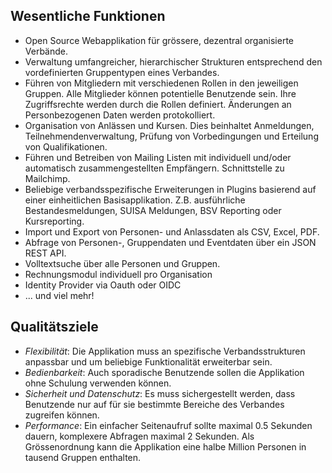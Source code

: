 
## Wesentliche Funktionen

* Open Source Webapplikation für grössere, dezentral organisierte Verbände.
* Verwaltung umfangreicher, hierarchischer Strukturen entsprechend den vordefinierten Gruppentypen 
eines Verbandes.
* Führen von Mitgliedern mit verschiedenen Rollen in den jeweiligen Gruppen. Alle Mitglieder können 
potentielle Benutzende sein. Ihre Zugriffsrechte werden durch die Rollen definiert. Änderungen an
 Personbezogenen Daten werden protokolliert.
* Organisation von Anlässen und Kursen. Dies beinhaltet Anmeldungen, Teilnehmendenverwaltung, 
Prüfung von Vorbedingungen und Erteilung von Qualifikationen.
* Führen und Betreiben von Mailing Listen mit individuell und/oder automatisch zusammengestellten 
Empfängern. Schnittstelle zu Mailchimp.
* Beliebige verbandsspezifische Erweiterungen in Plugins basierend auf einer einheitlichen 
Basisapplikation. Z.B. ausführliche Bestandesmeldungen, SUISA Meldungen, BSV Reporting oder Kursreporting.
* Import und Export von Personen- und Anlassdaten als CSV, Excel, PDF.
* Abfrage von Personen-, Gruppendaten und Eventdaten über ein JSON REST API.
* Volltextsuche über alle Personen und Gruppen.
* Rechnungsmodul individuell pro Organisation
* Identity Provider via Oauth oder OIDC
* ... und viel mehr!


## Qualitätsziele

* _Flexibilität_: Die Applikation muss an spezifische Verbandsstrukturen anpassbar und um beliebige 
Funktionalität erweiterbar sein.
* _Bedienbarkeit_: Auch sporadische Benutzende sollen die Applikation ohne Schulung verwenden können.
* _Sicherheit und Datenschutz_: Es muss sichergestellt werden, dass Benutzende nur auf für sie 
bestimmte Bereiche des Verbandes zugreifen können.
* _Performance_: Ein einfacher Seitenaufruf sollte maximal 0.5 Sekunden dauern, komplexere Abfragen 
maximal 2 Sekunden. Als Grössenordnung kann die Applikation eine halbe Million Personen in tausend 
Gruppen enthalten.
